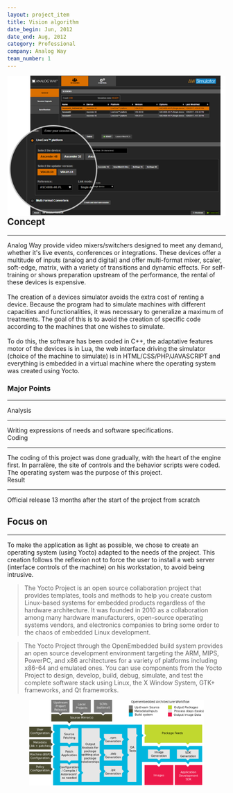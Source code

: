 ```yaml
---
layout: project_item
title: Vision algorithm
date_begin: Jun, 2012
date_end: Aug, 2012
category: Professional
company: Analog Way
team_number: 1
---
```

<a href="/static/projects/AW/visuel2-17227.png" class="thickbox"><img class="img-project-item" src="/static/projects/AW/visuel2-17227.png" alt="Yocto architecture" align="right" /></a>
<h2><b>Concept</b></h2>
<hr>
Analog Way provide video mixers/switchers designed to meet any demand, whether it's live events, conferences or integrations. These devices offer a multitude of inputs (analog and digital) and offer multi-format mixer, scaler, soft-edge, matrix, with a variety of transitions and dynamic effects. For self-training or shows preparation upstream of the performance, the rental of these devices is expensive.
<br/><br/>
The creation of a devices simulator avoids the extra cost of renting a device. Because the program had to simulate machines with different capacities and functionalities, it was necessary to generalize a maximum of treatments. The goal of this is to avoid the creation of specific code according to the machines that one wishes to simulate.
<br/><br/>
To do this, the software has been coded in C++, the adaptative features motor of the devices is in Lua, the web interface driving the simulator (choice of the machine to simulate) is in HTML/CSS/PHP/JAVASCRIPT and everything is embedded in a virtual machine where the operating system was created using Yocto.
<h3><b>Major Points</b></h3>
<hr>
<div class="row">
   <div class="col-md-4 col-sm-4 col-xs-12">
      <div class="tiles m-b-10">
         <div class="tiles-body">
            <div class="tiles-title">Analysis</div>
            <hr class="red-underline">
            Writing expressions of needs and software specifications.
         </div>
      </div>
   </div>
   <div class="col-md-4 col-sm-4 col-xs-12">
      <div class="tiles m-b-10">
         <div class="tiles-body">
            <div class="tiles-title">Coding</div>
            <hr class="red-underline">
				The coding of this project was done gradually, with the heart of the engine first. In parralère, the site of controls and the behavior scripts were coded. The operating system was the purpose of this project.
         </div>
      </div>
   </div>
   <div class="col-md-4 col-sm-4 col-xs-12">
      <div class="tiles m-b-10">
         <div class="tiles-body">
            <div class="tiles-title">Result</div>
            <hr class="red-underline">
            Official release 13 months after the start of the project from scratch
         </div>
      </div>
   </div>
</div>
<h2><b>Focus on</b></h2>
<hr>
To make the application as light as possible, we chose to create an operating system (using Yocto) adapted to the needs of the project. This creation follows the reflexion not to force the user to install a web server (interface controls of the machine) on his workstation, to avoid being intrusive.
<blockquote cite="https://www.yoctoproject.org">The Yocto Project is an open source collaboration project that provides templates, tools and methods to help you create custom Linux-based systems for embedded products regardless of the hardware architecture. It was founded in 2010 as a collaboration among many hardware manufacturers, open-source operating systems vendors, and electronics companies to bring some order to the chaos of embedded Linux development.</blockquote>
<blockquote cite="hhttps://www.yoctoproject.org/docs/2.1/yocto-project-qs/yocto-project-qs.html">The Yocto Project through the OpenEmbedded build system provides an open source development environment targeting the ARM, MIPS, PowerPC, and x86 architectures for a variety of platforms including x86-64 and emulated ones. You can use components from the Yocto Project to design, develop, build, debug, simulate, and test the complete software stack using Linux, the X Window System, GTK+ frameworks, and Qt frameworks.</blockquote>
<center><a href="/static/projects/AW/yocto-environment.png" class="thickbox"><img src="/static/projects/AW/yocto-environment.png" width="80%" height="80%" alt="Yocto architecture" /></a></center>